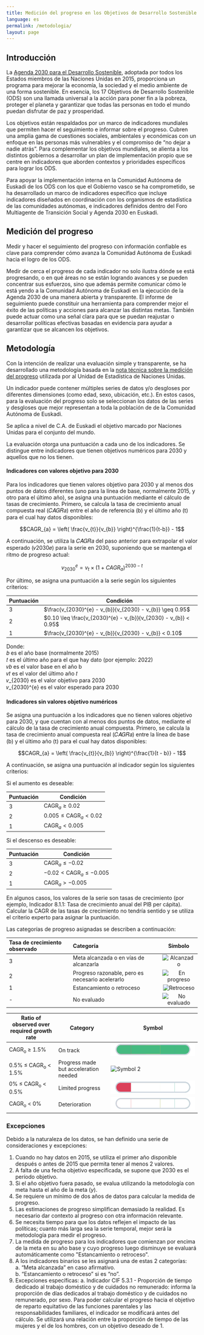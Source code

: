 ```yaml
---
title: Medición del progreso en los Objetivos de Desarrollo Sostenible
language: es
permalink: /metodologia/
layout: page
---
```


## Introducción

La [Agenda 2030 para el Desarrollo Sostenible](https://www.un.org/sustainabledevelopment/es/), adoptada por todos los Estados miembros de las Naciones Unidas en 2015, proporciona un programa para mejorar la economía, la sociedad y el medio ambiente de una forma sostenible. En esencia, los 17 Objetivos de Desarrollo Sostenible (ODS) son una llamada universal a la acción para poner fin a la pobreza, proteger el planeta y garantizar que todas las personas en todo el mundo puedan disfrutar de paz y prosperidad.  

Los objetivos están respaldados por un marco de indicadores mundiales que permiten hacer el seguimiento e informar sobre el progreso. Cubren una amplia gama de cuestiones sociales, ambientales y económicas con un enfoque en las personas más vulnerables y el compromiso de “no dejar a nadie atrás”. Para complementar los objetivos mundiales, se alienta a los distintos gobiernos a desarrollar un plan de implementación propio que se centre en indicadores que aborden contextos y prioridades específicos para lograr los ODS.  

Para apoyar la implementación interna en la Comunidad Autónoma de Euskadi de los ODS con los que el Gobierno vasco se ha comprometido, se ha desarrollado un marco de indicadores específico que 
incluye indicadores diseñados en coordinación con los organismos de estadística de las comunidades autónomas, e indicadores definidos dentro del Foro Multiagente de Transición Social y Agenda 2030 en Euskadi.

## Medición del progreso  

Medir y hacer el seguimiento del progreso con información confiable es clave para comprender cómo avanza la Comunidad Autónoma de Euskadi hacia el logro de los ODS.  

Medir de cerca el progreso de cada indicador no solo ilustra dónde se está progresando, o en qué áreas no se están logrando avances y se pueden concentrar sus esfuerzos, sino que además permite comunicar cómo le está yendo a la Comunidad Autónoma de Euskadi en la ejecución de la Agenda 2030 de una manera abierta y transparente. El informe de seguimiento puede constituir una herramienta para comprender mejor el éxito de las políticas y acciones para alcanzar las distintas metas. También puede actuar como una señal clara para que se puedan reajustar o desarrollar políticas efectivas basadas en evidencia para ayudar a garantizar que se alcancen los objetivos.
 
## Metodología  
   
Con la intención de realizar una evaluación simple y transparente, se ha desarrollado una metodología basada en la 
[nota técnica sobre la medición del progreso](https://unstats.un.org/sdgs/files/report/2023/Progress_Chart_Technical_Note_2023.pdf) utilizada por al Unidad de Estadística de Naciones Unidas.  

Un indicador puede contener múltiples series de datos y/o desgloses por diferentes dimensiones (como edad, sexo, ubicación, etc.). En estos casos, para la evaluación del progreso solo se seleccionan los datos de las series y desgloses que mejor representan a toda la población de de la Comunidad Autónoma de Euskadi.

Se aplica a nivel de C.A. de Euskadi el objetivo marcado por Naciones Unidas para el conjunto del mundo. 

La evaluación otorga una puntuación a cada uno de los indicadores. Se distingue entre indicadores que tienen objetivos numéricos para 2030 y aquellos que no los tienen.  

#### Indicadores con valores objetivo para 2030 

Para los indicadores que tienen valores objetivo para 2030 y al menos dos puntos de datos diferentes (uno para la línea de base, normalmente 2015, y otro para el último año), se asigna una puntuación mediante el cálculo de tasas de crecimiento. Primero, se calcula la tasa de crecimiento anual compuesta real (𝐶𝐴𝐺𝑅𝑎) entre el año de referencia (b) y el último año (t) para el cual hay datos disponibles:

$$CAGR_{a} = \left( \frac{v_{t}}{v_{b}} \right)^{\frac{1}{t-b}} - 1$$

A continuación, se utiliza la 𝐶𝐴𝐺𝑅𝑎 del paso anterior para extrapolar el valor esperado (𝑣2030𝑒) para la serie en 2030, suponiendo que se mantenga el ritmo de progreso actual:

$$v_{2030}^{e} = v_{t} \times (1 + CAGR_{a})^{2030 - t}$$

Por último, se asigna una puntuación a la serie según los siguientes criterios:

| **Puntuación** | **Condición**                                                     |
|----------------|--------------------------------------------------------------------|
| 3              |    $\frac{v_{2030}^{e} - v_{b}}{v_{2030} - v_{b}} \geq 0.95$       |
| 2              |    $0.10 \leq \frac{v_{2030}^{e} - v_{b}}{v_{2030} - v_{b}} < 0.95$|
| 1              |    $\frac{v_{2030}^{e} - v_{b}}{v_{2030} - v_{b}} < 0.10$         |


Donde:<br>
𝑏 es el año base (normalmente 2015)<br>
𝑡 es el último año para el que hay dato (por ejemplo: 2022)<br>
𝑣𝑏 es el valor base en el año b<br>
𝑣𝑡 es el valor del último año 𝑡<br>
𝑣_{2030} es el valor objetivo para 2030<br>
𝑣_{2030}^{e} es el valor esperado para 2030


#### Indicadores sin valores objetivo numéricos 

Se asigna una puntuación a los indicadores que no tienen valores objetivo para 2030, y que cuentan con al menos dos puntos de datos, mediante el cálculo de la tasa de crecimiento anual compuesta. Primero, se calcula la tasa de crecimiento anual compuesta real (𝐶𝐴𝐺𝑅𝑎) entre la línea de base (b) y el último año (t) para el cual hay datos disponibles:

$$CAGR_{a} = \left( \frac{v_{t}}{v_{b}} \right)^{\frac{1}{t - b}} - 1$$

A continuación, se asigna una puntuación al indicador según los siguientes criterios:

Si el aumento es deseable:

| **Puntuación** | **Condición**                          |
|----------------|----------------------------------------|
| 3              |  $\text{CAGR}_{a} \geq 0.02$           |
| 2              |  $0.005 \leq \text{CAGR}_{a} < 0.02$   |
| 1              |  $\text{CAGR}_{a} < 0.005$             |



Si el descenso es deseable:

| **Puntuación** | **Condición**                                    |
|----------------|--------------------------------------------------|
| 3              |  $\text{CAGR}_{a} \leq -0.02$                    |
| 2              |  $-0.02 < \text{CAGR}_{a} \leq -0.005$           |
| 1              |  $\text{CAGR}_{a} > -0.005$                      |


En algunos casos, los valores de la serie son tasas de crecimiento (por ejemplo, Indicador 8.1.1: Tasa de crecimiento anual del PIB per cápita). Calcular la CAGR de las tasas de crecimiento no tendría sentido y se utiliza el criterio experto para asignar la puntuación.

Las categorías de progreso asignadas se describen a continuación:

| **Tasa de crecimiento observado** | **Categoría**                                        | **Símbolo**                                                                 |
|:----------------------------------|:----------------------------------------------------|:---------------------------------------------------------------------------:|
| 3                                 | Meta alcanzada o en vías de alcanzarla               | ![Alcanzado](https://github.com/EUSTAT-DES/site/assets/img/progress/alcanzado.png)  |
| 2                                 | Progreso razonable, pero es necesario acelerarlo     | ![En progreso](https://github.com/EUSTAT-DES/site/assets/img/progress/en_progreso.png) |
| 1                                 | Estancamiento o retroceso                            | ![Retroceso](https://github.com/EUSTAT-DES/site/assets/img/progress/retroceso.png)    |
| -                                 | No evaluado                                          | ![No evaluado](https://github.com/EUSTAT-DES/site/assets/img/progress/no_evaluado.png) |
                            

<table class="custom-table">
  <thead>
    <tr>
      <th>Ratio of observed over required growth rate</th>
      <th>Category</th>
      <th>Symbol</th>
    </tr>
  </thead>
  <tbody>
    <tr>
      <td>CAGR<sub>o</sub> ≥ 1.5%</td>
      <td>On track</td>
      <td>
        <img src="https://github.com/EUSTAT-DES/site/blob/develop/assets/img/progress/alcanzado.png" alt="Symbol 1">
      </td>
    </tr>
    <tr>
      <td>0.5% ≤ CAGR<sub>o</sub> &lt; 1.5%</td>
      <td>Progress made but acceleration needed</td>
      <td>
        <img src="https://github.com/EUSTAT-DES/site/blob/develop/assets/img/progress/progreso.png" alt="Symbol 2">
      </td>
    </tr>
    <tr>
      <td>0% ≤ CAGR<sub>o</sub> &lt; 0.5%</td>
      <td>Limited progress</td>
      <td>
        <img src="https://github.com/EUSTAT-DES/site/blob/develop/assets/img/progress/retroceso.png" alt="Symbol 3">
      </td>
    </tr>
    <tr>
      <td>CAGR<sub>o</sub> &lt; 0%</td>
      <td>Deterioration</td>
      <td>
        <img src="https://github.com/EUSTAT-DES/site/blob/develop/assets/img/progress/no_evaluado.png" alt="Symbol 4">
      </td>
    </tr>
  </tbody>
</table>


### Excepciones    
Debido a la naturaleza de los datos, se han definido una serie de consideraciones y excepciones:  

1. Cuando no hay datos en 2015, se utiliza el primer año disponible después o antes de 2015 que permita tener al menos 2 valores.   
2. A falta de una fecha objetivo especificada, se supone que 2030 es el período objetivo.   
3. Si el año objetivo fuera pasado, se evalua utilizando la metodología con meta hasta el año de la meta (*y*).  
4. Se requiere un mínimo de dos años de datos para calcular la medida de progreso. 
5. Las estimaciones de progreso simplifican demasiado la realidad. Es necesario dar contexto al progreso con otra información relevante.  
6. Se necesita tiempo para que los datos reflejen el impacto de las políticas; cuanto más larga sea la serie temporal, mejor será la metodología para medir el progreso.  
7. La medida de progreso para los indicadores que comienzan por encima de la meta en su año base y cuyo progreso luego disminuye se evaluará automáticamente como "Estancamiento o retroceso".
8. A los indicadores binarios se les asignará una de estas 2 categorías:  
   a. “Meta alcanzada” en caso afirmativo.   
   b. “Estancamiento o retroceso” si es “no”.  
9. Excepciones específicas:
   a. Indicador CIF 5.3.1 - Proporción de tiempo dedicado al trabajo doméstico y de cuidados no remunerado: informa la proporción de días dedicados al trabajo doméstico y de cuidados no remunerado, por sexo. Para poder calcular el progreso hacia el objetivo de reparto equitativo de las funciones parentales y las responsabilidades familiares, el indicador se modificará antes del cálculo. Se utilizará una relación entre la proporción de tiempo de las mujeres y el de los hombres, con un objetivo deseado de 1.
